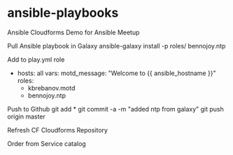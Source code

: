 # ansible-playbooks
Ansible Cloudforms Demo for Ansible Meetup

 Pull Ansible playbook in Galaxy
   ansible-galaxy install -p roles/ bennojoy.ntp

 Add to play.yml role

 - hosts: all
  vars:
    motd_message: "Welcome to {{ ansible_hostname }}"
  roles:
    - kbrebanov.motd
    - bennojoy.ntp

 Push to Github
 git add *
 git commit -a -m "added ntp from galaxy"
 git push origin master

 Refresh CF Cloudforms Repository

 Order from Service catalog
	
